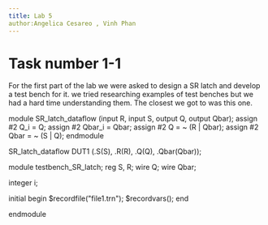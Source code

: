 ```yaml
---
title: Lab 5
author:Angelica Cesareo , Vinh Phan
---
```

# Task number 1-1
For the first part of the lab we were asked to design a SR latch and develop a test bench for it. we tried researching examples of test benches but we had a hard time understanding them. The closest we got to was this one.

module SR_latch_dataflow (input R, input S, output Q, output Qbar); 
assign #2 Q_i = Q;
assign #2 Qbar_i = Qbar; 
assign #2 Q = ~ (R | Qbar);
assign #2 Qbar = ~ (S | Q);
endmodule


SR_latch_dataflow DUT1 (.S(S), .R(R), .Q(Q), .Qbar(Qbar));

module testbench_SR_latch;
reg S, R;
wire Q;
wire Qbar;

integer i;

initial
 begin
  $recordfile("file1.trn");
  $recordvars();
 end


endmodule
